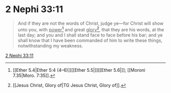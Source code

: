 # 2 Nephi 33:11

> And if they are not the words of Christ, judge ye—for Christ will show unto you, with <u>power</u>[^a] and great <u>glory</u>[^b], that they are his words, at the last day; and you and I shall stand face to face before his bar; and ye shall know that I have been commanded of him to write these things, notwithstanding my weakness.

[2 Nephi 33:11](https://www.churchofjesuschrist.org/study/scriptures/bofm/2-ne/33?lang=eng&id=p11#p11)


[^a]: [[Ether 5.4|Ether 5:4 (4–6)]][[Ether 5.5|]][[Ether 5.6|]]; [[Moroni 7.35|Moro. 7:35]].  
[^b]: [[Jesus Christ, Glory of|TG Jesus Christ, Glory of]].  
